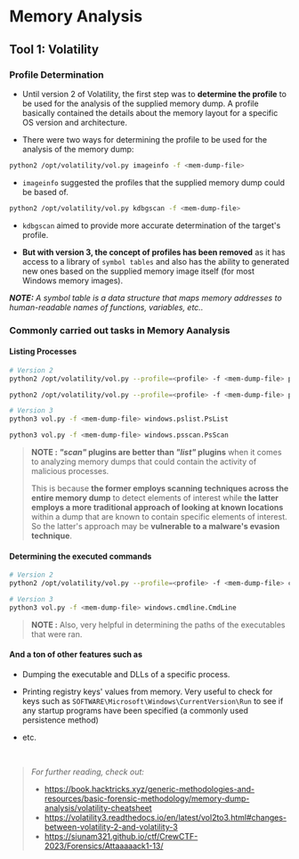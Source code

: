# Memory Analysis

## Tool 1: Volatility

### Profile Determination

- Until version 2 of Volatility, the first step was to **determine the profile** to be used for the analysis of the supplied memory dump. A profile basically contained the details about the memory layout for a specific OS version and architecture. 

- There were two ways for determining the profile to be used for the analysis of the memory dump:

```bash
python2 /opt/volatility/vol.py imageinfo -f <mem-dump-file>
```
- `imageinfo` suggested the profiles that the supplied memory dump could be based of.

```bash
python2 /opt/volatility/vol.py kdbgscan -f <mem-dump-file>
```

- `kdbgscan` aimed to provide more accurate determination of the target's profile.

- **But with version 3, the concept of profiles has been removed** as it has access to a library of `symbol tables` and also has the ability to generated new ones based on the supplied memory image itself (for most Windows memory images).

***NOTE:** A symbol table is a data structure that maps memory addresses to human-readable names of functions, variables, etc..* 

### Commonly carried out tasks in Memory Aanalysis

#### Listing Processes

```bash
# Version 2
python2 /opt/volatility/vol.py --profile=<profile> -f <mem-dump-file> pslist

python2 /opt/volatility/vol.py --profile=<profile> -f <mem-dump-file> psscan

# Version 3
python3 vol.py -f <mem-dump-file> windows.pslist.PsList

python3 vol.py -f <mem-dump-file> windows.psscan.PsScan
```

> **NOTE : *"scan"* plugins are better than *"list"* plugins** when it comes to analyzing memory dumps that could contain the activity of malicious processes. 
>
> This is because **the former employs scanning techniques across the entire memory dump** to detect elements of interest while **the latter employs a more traditional approach of looking at known locations** within a dump that are known to contain specific elements of interest. So the latter's approach may be **vulnerable to a malware's evasion technique**.

#### Determining the executed commands

```bash
# Version 2
python2 /opt/volatility/vol.py --profile=<profile> -f <mem-dump-file> cmdline

# Version 3
python3 vol.py -f <mem-dump-file> windows.cmdline.CmdLine
```
> **NOTE :** Also, very helpful in determining the paths of the executables that were ran.


#### And a ton of other features such as

- Dumping the executable and DLLs of a specific process.

- Printing registry keys' values from memory. Very useful to check for keys such as `SOFTWARE\Microsoft\Windows\CurrentVersion\Run` to see if any startup programs have been specified (a commonly used persistence method)

- etc.

<br />

> *For further reading, check out:*
> - https://book.hacktricks.xyz/generic-methodologies-and-resources/basic-forensic-methodology/memory-dump-analysis/volatility-cheatsheet
> - https://volatility3.readthedocs.io/en/latest/vol2to3.html#changes-between-volatility-2-and-volatility-3
> - https://siunam321.github.io/ctf/CrewCTF-2023/Forensics/Attaaaaack1-13/